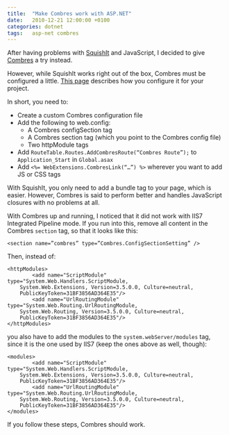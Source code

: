 ```yaml
---
title:	"Make Combres work with ASP.NET"
date:	2010-12-21 12:00:00 +0100
categories: dotnet
tags: 	asp-net combres
---
```



After having problems with [SquishIt](http://www.codethinked.com/post/2010/05/26/SquishIt-The-Friendly-ASPNET-JavaScript-and-CSS-Squisher.aspx) and JavaScript, I
decided to give [Combres](http://www.codeproject.com/KB/aspnet/combres2.aspx/) a
try instead.

However, while SquishIt works right out of the box, Combres must be configured a
little. [This page](http://www.codeproject.com/KB/aspnet/combres2.aspx) describes
how you configure it for your project.

In short, you need to:

- Create a custom Combres configuration file
- Add the following to web.config:
	- A Combres configSection tag
	- A Combres section tag (which you point to the Combres config file)
	- Two httpModule tags
- Add `RouteTable.Routes.AddCombresRoute(“Combres Route”);` to `Application_Start` in `Global.asax`
- Add `<%= WebExtensions.CombresLink(“…”) %>` wherever you want to add JS or CSS tags

With SquishIt, you only need to add a bundle tag to your page, which is easier.
However, Combres is said to perform better and handles JavaScript closures with
no problems at all.

With Combres up and running, I noticed that it did not work with IIS7 Integrated
Pipeline mode. If you run into this, remove all content in the Combres `section`
tag, so that it looks like this:

	<section name=”combres” type=”Combres.ConfigSectionSetting” />

Then, instead of:

	<httpModules>
	        <add name="ScriptModule" type="System.Web.Handlers.ScriptModule,
		System.Web.Extensions, Version=3.5.0.0, Culture=neutral,
		PublicKeyToken=31BF3856AD364E35"/>
	        <add name="UrlRoutingModule" type="System.Web.Routing.UrlRoutingModule,
		System.Web.Routing, Version=3.5.0.0, Culture=neutral,
		PublicKeyToken=31BF3856AD364E35"/>
	</httpModules>

you also have to add the modules to the `system.webServer/modules` tag, since it
is the one used by IIS7 (keep the ones above as well, though):

	<modules>
	        <add name="ScriptModule" type="System.Web.Handlers.ScriptModule,
		System.Web.Extensions, Version=3.5.0.0, Culture=neutral,
		PublicKeyToken=31BF3856AD364E35"/>
	        <add name="UrlRoutingModule" type="System.Web.Routing.UrlRoutingModule,
		System.Web.Routing, Version=3.5.0.0, Culture=neutral,
		PublicKeyToken=31BF3856AD364E35"/>
	</modules>
	
If you follow these steps, Combres should work.


